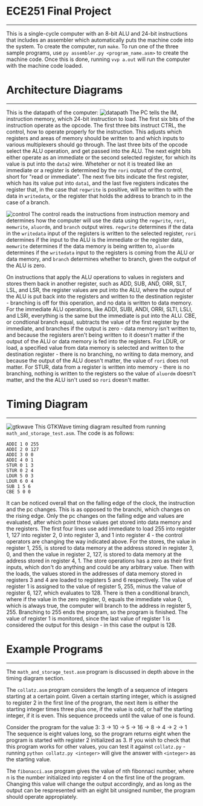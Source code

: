 # ECE251 Final Project
---
This is a single-cycle computer with an 8-bit ALU and 24-bit instructions that includes an assembler which automatically puts the machine code into the system. To create the computer, run `make`. To run one of the three sample programs, use `py assembler.py <program_name.asm>` to create the machine code. Once this is done, running `vvp a.out` will run the computer with the machine code loaded.

# Architecture Diagrams
---
This is the datapath of the computer:
![datapath](https://user-images.githubusercontent.com/60396592/168507506-bd796fc6-165f-4255-9505-3fd76b3610da.jpg)
The PC tells the IM, instruction memory, which 24-bit instruction to load. The first six bits of the instruction operate as the opcode. The first three bits instruct CTRL, the control, how to operate properly for the instruction. This adjusts which registers and areas of memory should be written to and which inputs to various multiplexers should go through. The last three bits of the opcode select the ALU operation, and get passed into the ALU. The next eight bits either operate as an immediate or the second selected register, for which its value is put into the `data2` wire. Wheteher or not it is treated like an immediate or a register is determined by the `rori` output of the control, short for "read or immediate".  The next five bits indicate the first register, which has its value put into `data1`, and the last five registers indicates the register that, in the case that `regwrite` is positive, will be written to with the data in `writedata`, or the register that holds the address to branch to in the case of a branch.

![control](https://user-images.githubusercontent.com/60396592/168507298-f6eae3f5-91db-4cb7-9346-51c24c73ccf7.jpg)
The control reads the instructions from instruction memory and determines how the computer will use the data using the `regwrite`, `rori`, `memwrite`, `aluordm`, and `branch` output wires.  `regwrite` determines if the data in the `writedata` input of the registers is written to the selected register, `rori` determines if the input to the ALU is the immediate or the register data,  `memwrite` determines if the data memory is being written to, `aluordm` determines if the `writedata` input to the registers is coming from the ALU or data memory, and `branch` determines whether to branch, given the output of the ALU is zero.

On instructions that apply the ALU operations to values in registers and stores them back in another register, such as ADD, SUB, AND, ORR, SLT, LSL, and LSR, the register values are put into the ALU, where the output of the ALU is put back into the registers and written to the destination register - branching is off for this operation, and no data is written to data memory. For the immediate ALU operations, like ADDI, SUBI, ANDI, ORRI, SLTI, LSLI, and LSRI, everything is the same but the immediate is put into the ALU. CBE, or condtional branch equal, subtracts the value of the first register by the immediate, and branches if the output is zero - data memory isn't written to, and because the registers aren't being written to it doesn't matter if the output of the ALU or data memory is fed into the registers. For LDUR, or load, a specified value from data memory is selected and written to the destination register - there is no branching, no writing to data memory, and because the output of the ALU doesn't matter, the value of `rori` does not matter.
For STUR,  data from a register is written into memory - there is no branching, nothing is written to the registers so the value of `aluordm` doesn't matter, and the the ALU isn't used so `rori` doesn't matter.

# Timing Diagram
---
![gtkwave](https://user-images.githubusercontent.com/60396592/168507429-3207195c-8f19-4604-ba76-f0204de8e156.jpg)
This GTKWave timing diagram resulted from running `math_and_storage_test.asm`.  The code is as follows:

```Assembly:
ADDI 1 0 255
ADDI 2 0 127
ADDI 3 0 0
ADDI 4 0 1
STUR 0 1 3
STUR 0 2 4
LDUR 5 0 3
LDUR 6 0 4
SUB 1 5 6
CBE 5 0 0
```

It can be noticed overall that on the falling edge of the clock, the instruction and the pc changes. This is as opposed to the branchi, which changes on the rising edge. Only the pc changes on the falling edge and values are evaluated, after which point those values get stored into data memory and the registers. The first four lines use add immediate to load 255 into register 1, 127 into register 2, 0 into register 3, and 1 into register 4 - the control operators are changing the way indicated above. For the stores, the value in register 1, 255, is stored to data memory at the address stored in register 3, 0, and then the value in register 2, 127, is stored to data memory at the address stored in register 4, 1. The store operations has a zero as their first inputs, which don't do anything and could be any arbitrary value. Then with the loads, the values stored in the addresses of data memory stored in registers 3 and 4 are loaded to registers 5 and 6 respectively. The value of register 1 is assigned to the value of register 5, 255, minus the value of register 6, 127, which evaluates to 128. There is then a conditional branch, where if the value in the zero register, 0, equals the immediate value 0, which is always true, the computer will branch to the address in register 5, 255. Branching to 255 ends the program, so the program is finished. The value of register 1 is monitored, since the last value of register 1 is considered the output for this design - in this case the output is 128.

# Example Programs
---
The `math_and_storage_test.asm` program is discussed in depth above in the timing diagram section.

The `collatz.asm` program considers the length of a sequence of integers starting at a certain point. Given a certain starting integer, which is assigned to register 2 in the first line of the program, the next item is either the starting integer times three plus one, if the value is odd, or half the starting integer, if it is even. This sequence proceeds until the value of one is found.

Consider the program for the value 3:
3 -> 10 -> 5 -> 16 -> 8 -> 4 -> 2 -> 1
The sequence is eight values long, so the program returns eight when the program is started with register 2 initialized as 3. If you wish to check that this program works for other values, you can test it against `collatz.py` - running `python collatz.py <integer>` will give the answer with `<integer>` as the starting value.

The `fibonacci.asm` program gives the value of nth fibonnaci number, where n is the number initialized into register 4 on the first line of the program. Changing this value will change the output accordingly, and as long as the output can be respresented with an eight bit unsigned number, the program should operate appropiately.
